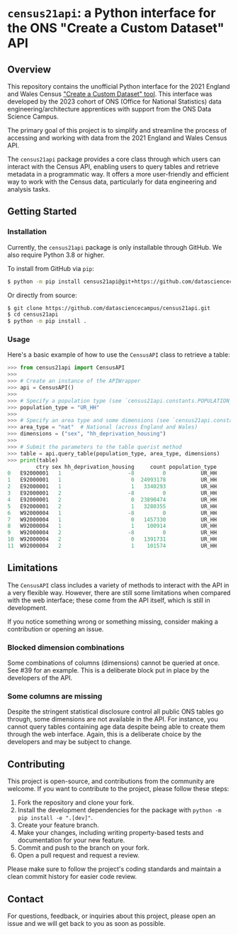 # `census21api`: a Python interface for the ONS "Create a Custom Dataset" API

## Overview

This repository contains the unofficial Python interface for the 2021 England
and Wales Census
["Create a Custom Dataset" tool](https://www.ons.gov.uk/datasets/create). This
interface was developed by the 2023 cohort of ONS (Office for National
Statistics) data engineering/architecture apprentices with support from the ONS
Data Science Campus.

The primary goal of this project is to simplify and streamline the process of
accessing and working with data from the 2021 England and Wales Census API.

The `census21api` package provides a core class through which users can
interact with the Census API, enabling users to query tables and retrieve
metadata in a programmatic way. It offers a more user-friendly and efficient
way to work with the Census data, particularly for data engineering and
analysis tasks.

## Getting Started

### Installation

Currently, the `census21api` package is only installable through GitHub. We
also require Python 3.8 or higher.

To install from GitHub via `pip`:

```bash
$ python -m pip install census21api@git+https://github.com/datasciencecampus/census21api
```

Or directly from source:

```bash
$ git clone https://github.com/datasciencecampus/census21api.git
$ cd census21api
$ python -m pip install .
```

### Usage

Here's a basic example of how to use the `CensusAPI` class to retrieve a table:

```python
>>> from census21api import CensusAPI
>>> 
>>> # Create an instance of the APIWrapper
>>> api = CensusAPI()
>>> 
>>> # Specify a population type (see `census21api.constants.POPULATION_TYPES`)
>>> population_type = "UR_HH"
>>> 
>>> # Specify an area type and some dimensions (see `census21api.constants`)
>>> area_type = "nat"  # National (across England and Wales)
>>> dimensions = ("sex", "hh_deprivation_housing")
>>> 
>>> # Submit the parameters to the table querist method
>>> table = api.query_table(population_type, area_type, dimensions)
>>> print(table)
         ctry sex hh_deprivation_housing     count population_type
0   E92000001   1                     -8         0           UR_HH
1   E92000001   1                      0  24993178           UR_HH
2   E92000001   1                      1   3340293           UR_HH
3   E92000001   2                     -8         0           UR_HH
4   E92000001   2                      0  23890474           UR_HH
5   E92000001   2                      1   3280355           UR_HH
6   W92000004   1                     -8         0           UR_HH
7   W92000004   1                      0   1457330           UR_HH
8   W92000004   1                      1    100914           UR_HH
9   W92000004   2                     -8         0           UR_HH
10  W92000004   2                      0   1391731           UR_HH
11  W92000004   2                      1    101574           UR_HH

```

## Limitations

The `CensusAPI` class includes a variety of methods to interact with the API in
a very flexible way. However, there are still some limitations when compared
with the web interface; these come from the API itself, which is still in
development.

If you notice something wrong or something missing, consider making a
contribution or opening an issue.

### Blocked dimension combinations

Some combinations of columns (dimensions) cannot be queried at once. See #39
for an example. This is a deliberate block put in place by the developers of
the API.

### Some columns are missing

Despite the stringent statistical disclosure control all public ONS tables go
through, some dimensions are not available in the API. For instance, you cannot
query tables containing age data despite being able to create them through the
web interface. Again, this is a deliberate choice by the developers and may be
subject to change.

## Contributing

This project is open-source, and contributions from the community are welcome.
If you want to contribute to the project, please follow these steps:

1. Fork the repository and clone your fork.
2. Install the development dependencies for the package with
   `python -m pip install -e ".[dev]"`.
2. Create your feature branch.
3. Make your changes, including writing property-based tests and documentation
   for your new feature.
4. Commit and push to the branch on your fork.
5. Open a pull request and request a review.

Please make sure to follow the project's coding standards and maintain a clean
commit history for easier code review.

## Contact

For questions, feedback, or inquiries about this project, please open an issue
and we will get back to you as soon as possible.
